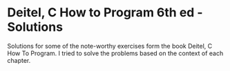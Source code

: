 # Deitel, C How to Program 6th ed - Solutions
Solutions for some of the note-worthy exercises form the book Deitel, C How To Program.
I tried to solve the problems based on the context of each chapter.
